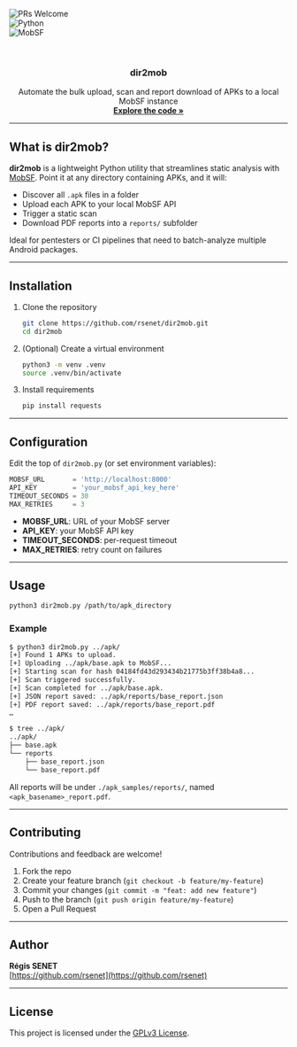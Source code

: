 <a id="readme-top"></a>

![PRs Welcome](https://img.shields.io/badge/PRs-welcome-brightgreen.svg?style=flat-square)  
![Python](https://img.shields.io/badge/Python-3776AB?style=for-the-badge&logo=python&logoColor=white)  
![MobSF](https://img.shields.io/badge/MobSF-v4.3.2-informational?style=for-the-badge&logo=mobSF&logoColor=white)

<br />
<div align="center">
  <h3 align="center">dir2mob</h3>

  <p align="center">
    Automate the bulk upload, scan and report download of APKs to a local MobSF instance
    <br />
    <a href="https://github.com/rsenet/dir2mob"><strong>Explore the code »</strong></a>
  </p>
</div>

---

## What is dir2mob?

**dir2mob** is a lightweight Python utility that streamlines static analysis with [MobSF](https://github.com/MobSF/Mobile-Security-Framework-MobSF). Point it at any directory containing APKs, and it will:

- Discover all `.apk` files in a folder  
- Upload each APK to your local MobSF API  
- Trigger a static scan  
- Download PDF reports into a `reports/` subfolder  

Ideal for pentesters or CI pipelines that need to batch-analyze multiple Android packages.

---

## Installation

1. Clone the repository  
   ```bash
   git clone https://github.com/rsenet/dir2mob.git
   cd dir2mob
   ```

2. (Optional) Create a virtual environment  
   ```bash
   python3 -m venv .venv
   source .venv/bin/activate
   ```

3. Install requirements  
   ```bash
   pip install requests
   ```

---

## Configuration

Edit the top of `dir2mob.py` (or set environment variables):

```python
MOBSF_URL       = 'http://localhost:8000'
API_KEY         = 'your_mobsf_api_key_here'
TIMEOUT_SECONDS = 30
MAX_RETRIES     = 3
```

- **MOBSF_URL**: URL of your MobSF server  
- **API_KEY**: your MobSF API key  
- **TIMEOUT_SECONDS**: per-request timeout  
- **MAX_RETRIES**: retry count on failures  

---

## Usage

```bash
python3 dir2mob.py /path/to/apk_directory
```

### Example

```bash
$ python3 dir2mob.py ../apk/
[+] Found 1 APKs to upload.
[+] Uploading ../apk/base.apk to MobSF...
[+] Starting scan for hash 04184fd43d293434b21775b3ff38b4a8...
[+] Scan triggered successfully.
[+] Scan completed for ../apk/base.apk.
[+] JSON report saved: ../apk/reports/base_report.json
[+] PDF report saved: ../apk/reports/base_report.pdf
…

$ tree ../apk/
../apk/
├── base.apk
└── reports
    ├── base_report.json
    └── base_report.pdf
```

All reports will be under `./apk_samples/reports/`, named `<apk_basename>_report.pdf`.

---

## Contributing

Contributions and feedback are welcome!  

1. Fork the repo  
2. Create your feature branch (`git checkout -b feature/my-feature`)  
3. Commit your changes (`git commit -m "feat: add new feature"`)  
4. Push to the branch (`git push origin feature/my-feature`)  
5. Open a Pull Request  

---

## Author

**Régis SENET**  
[https://github.com/rsenet](https://github.com/rsenet)

---

## License

This project is licensed under the [GPLv3 License](https://www.gnu.org/licenses/quick-guide-gplv3.en.html).
